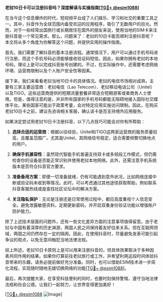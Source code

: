 **老挝10日卡可以注册抖音吗？深度解读与实操指南[[TG💪+ @esim1088](https://t.me/s/esim1088)]**

在当今这个信息爆炸的时代，短视频平台成了人们娱乐、学习和社交的重要工具之一。其中，抖音作为全球范围内备受欢迎的应用程序，吸引了无数用户的目光。然而，对于一些经常出国旅行或长期居住在国外的朋友来说，使用当地的SIM卡来注册抖音是一个常见需求。那么，问题来了：老挝的10日卡能否顺利注册抖音呢？本文将从多个角度为你解答这个问题，并提供实用的操作指南。

首先，我们需要了解抖音的基本注册流程。通常情况下，用户可以通过手机号码进行注册，而这个手机号码必须能够接收验证码短信。因此，如果你拥有老挝的本地号码，理论上是可以完成抖音账号创建的。不过，在实际操作中，还需要考虑网络环境、运营商限制以及个人账户安全性等因素。

接下来，我们来看看老挝当地10日卡的具体情况。老挝的电信市场相对成熟，主要有三家主要运营商：老挝电信（Lao Telecom）、老挝移动电话公司（Unitel）以及TIGO。这些运营商提供的短期流量套餐非常适合短期游客或者商务人士使用。但是，值得注意的是，并非所有国家的手机号码都能无阻碍地接入国际社交媒体平台。某些国家可能出于政策考量，会对特定应用实施访问限制。因此，在购买老挝10日卡之前，建议先咨询相关客服，确认该卡是否支持境外应用服务。

如果决定尝试用老挝10日卡注册抖音，以下几点技巧可能会对你有所帮助：

1. **选择合适的运营商**：根据以往经验，Unitel和TIGO这两家运营商的服务质量较高，且覆盖范围广。尤其是Unitel，其网络信号稳定，适合需要频繁切换地点的用户。
   
2. **确保手机兼容性**：虽然现代智能手机普遍支持双卡或多频段工作模式，但仍需检查你的设备是否能正常识别并使用老挝本地网络。此外，还需注意手机系统版本是否符合抖音官方要求。

3. **准备备用方案**：即便一切准备就绪，仍有可能遇到意外状况，比如网络连接中断或验证码未收到等情况。此时，可以考虑通过其他途径获取帮助，例如联系抖音客服热线或是查找社区论坛中的解决方案。

4. **关注隐私保护**：无论是注册还是日常使用过程中，都应高度重视个人信息安全。避免泄露敏感资料，定期更新密码，并开启双重身份验证功能以增强账户防护能力。

除了上述技术层面的问题外，还有一些文化差异方面的注意事项值得留意。由于老挝与中国有着深厚的历史渊源，两国人民之间保持着友好往来关系。但在互联网领域，两国之间仍然存在一定的隔阂。因此，在使用抖音时，尽量避免发表可能引起争议的观点，以免无意间触犯当地法律法规。

综上所述，老挝10日卡原则上是可以用来注册抖音的，但具体效果取决于多种因素共同作用的结果。如果你打算前往老挝旅行或工作，并希望利用这段时间体验抖音带来的乐趣，请务必提前做好充分准备。同时，也可以借助ESIM技术进一步简化流程，实现随时随地无缝切换网络的功能[[TG💪+ @esim1088](https://t.me/s/esim1088)]。

最后，再次提醒大家，在享受科技便利的同时，也要时刻保持警惕，遵守当地法律法规和社会公德。让我们一起努力，让世界变得更加美好！

[[TG💪+ @esim1088](https://t.me/s/esim1088) ![Image](https://i.postimg.cc/4NQfJmqS/Snipaste-2025-05-13-00-14-12.png)]